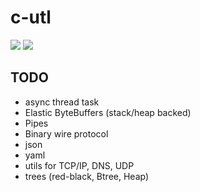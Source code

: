 # c-utl

![](https://github.com/Niklas-Seppala/c-utl/actions/workflows/c-cpp.yml/badge.svg)
![](https://github.com/Niklas-Seppala/c-utl/actions/workflows/memcheck.yml/badge.svg)

## TODO

- async thread task
- Elastic ByteBuffers (stack/heap backed)
- Pipes
- Binary wire protocol
- json
- yaml
- utils for TCP/IP, DNS, UDP
- trees (red-black, Btree, Heap)
